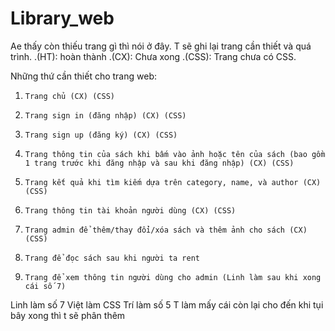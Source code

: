 ﻿# Library_web
Ae thấy còn thiếu trang gì thì nói ở đây. T sẽ ghi lại trang cần thiết và quá trình.
.(HT): hoàn thành
.(CX): Chưa xong
.(CSS): Trang chưa có CSS.

Những thứ cần thiết cho trang web:
1.     Trang chủ (CX) (CSS)
2.     Trang sign in (đăng nhập) (CX) (CSS)
3.     Trang sign up (đăng ký) (CX) (CSS)
4.     Trang thông tin của sách khi bấm vào ảnh hoặc tên của sách (bao gồm 1 trang trước khi đăng nhập và sau khi đăng nhập) (CX) (CSS)
5.     Trang kết quả khi tìm kiếm dựa trên category, name, và author (CX) (CSS)
6.     Trang thông tin tài khoản người dùng (CX) (CSS)
7.     Trang admin để thêm/thay đổi/xóa sách và thêm ảnh cho sách (CX) (CSS)
8.     Trang để đọc sách sau khi người ta rent
9.     Trang để xem thông tin người dùng cho admin (Linh làm sau khi xong cái số 7)

Linh làm số 7
Việt làm CSS
Trí làm số 5
T làm mấy cái còn lại cho đến khi tụi bây xong thì t sẽ phân thêm 
